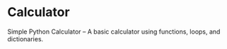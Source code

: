 # Calculator
 Simple Python Calculator – A basic calculator using functions, loops, and dictionaries.
